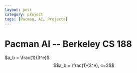 ```yaml
---
layout: post
category: project
tags: [Pacman, AI, Projects]
---
```

# Pacman AI -- Berkeley CS 188
$a_b = \frac{1}{3^e}$
$$a_b = \frac{1}{3^e}, c=2$$